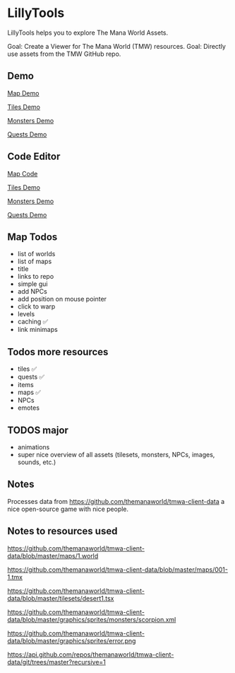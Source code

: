 # LillyTools
LillyTools helps you to explore The Mana World Assets.

Goal: Create a Viewer for The Mana World (TMW) resources.
Goal: Directly use assets from the TMW GitHub repo.

## Demo
[Map Demo](https://64kilobit.github.io/LillyViewer/index.html) 

[Tiles Demo](https://64kilobit.github.io/LillyViewer/tiles.html)

[Monsters Demo](https://64kilobit.github.io/LillyViewer/monsters.html)

[Quests Demo](https://64kilobit.github.io/LillyViewer/quests.html)



## Code Editor
[Map Code](https://stackblitz.com/edit/stackblitz-starters-xpxweg?file=script.js)

[Tiles Demo](https://stackblitz.com/edit/stackblitz-starters-txmjni?file=script.js)

[Monsters Demo](https://stackblitz.com/edit/stackblitz-starters-xpesk1?file=script.js)

[Quests Demo](https://stackblitz.com/edit/stackblitz-starters-qt6euy?file=script.js)



## Map Todos
- list of worlds
- list of maps
- title
- links to repo
- simple gui
- add NPCs
- add position on mouse pointer
- click to warp
- levels
- caching ✅
- link minimaps 

## Todos more resources
- tiles ✅
- quests ✅
- items
- maps ✅
- NPCs
- emotes

## TODOS major
- animations
- super nice overview of all assets (tilesets, monsters, NPCs, images, sounds, etc.)

## Notes
Processes data from https://github.com/themanaworld/tmwa-client-data a nice open-source game with nice people.

## Notes to resources used
https://github.com/themanaworld/tmwa-client-data/blob/master/maps/1.world

https://github.com/themanaworld/tmwa-client-data/blob/master/maps/001-1.tmx

https://github.com/themanaworld/tmwa-client-data/blob/master/tilesets/desert1.tsx

https://github.com/themanaworld/tmwa-client-data/blob/master/graphics/sprites/monsters/scorpion.xml

https://github.com/themanaworld/tmwa-client-data/blob/master/graphics/sprites/error.png

https://api.github.com/repos/themanaworld/tmwa-client-data/git/trees/master?recursive=1

